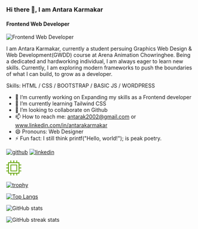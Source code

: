 ### Hi there 👋, I am Antara Karmakar
#### Frontend Web Developer
![Frontend Web Developer](https://media.licdn.com/dms/image/v2/D4E16AQFOJWuJ5bCTVg/profile-displaybackgroundimage-shrink_350_1400/profile-displaybackgroundimage-shrink_350_1400/0/1739118978170?e=1752105600&v=beta&t=HhX4piY9xp9i2-1iyrSVbazRx4aMRoTh4cgXIGDK9u8)

I am Antara Karmakar, currently a student persuing Graphics Web Design & Web Development(GWDD) course at Arena Animation Chowringhee. Being a dedicated and hardworking individual, I am always eager to learn new skills. Currently, I am exploring modern frameworks to push the boundaries of what I can build, to grow as a developer.

Skills: HTML / CSS / BOOTSTRAP / BASIC JS / WORDPRESS

- 🔭 I’m currently working on Expanding my skills as a Frontend developer 
- 🌱 I’m currently learning Tailwind CSS 
- 👯 I’m looking to collaborate on Github 
- 📫 How to reach me: antarak2002@gmail.com or www.linkedin.com/in/antarakarmakar 
- 😄 Pronouns: Web Designer 
- ⚡ Fun fact: I still think printf("Hello, world!"); is peak poetry. 


[<img src='https://cdn.jsdelivr.net/npm/simple-icons@3.0.1/icons/github.svg' alt='github' height='40'>](https://github.com/ghubant2002)  [<img src='https://cdn.jsdelivr.net/npm/simple-icons@3.0.1/icons/linkedin.svg' alt='linkedin' height='40'>](https://www.linkedin.com/in/www.linkedin.com/in/antarakarmakar/)  

<a href='https://docs.github.com/en/developers'><img src='https://raw.githubusercontent.com/acervenky/animated-github-badges/master/assets/devbadge.gif' width='40' height='40'></a> 

[![trophy](https://github-profile-trophy.vercel.app/?username=ghubant2002)](https://github.com/ryo-ma/github-profile-trophy)

[![Top Langs](https://github-readme-stats.vercel.app/api/top-langs/?username=ghubant2002)](https://github.com/anuraghazra/github-readme-stats)

![GitHub stats](https://github-readme-stats.vercel.app/api?username=ghubant2002&show_icons=true)  

![GitHub streak stats](https://streak-stats.demolab.com/?user=ghubant2002)  

